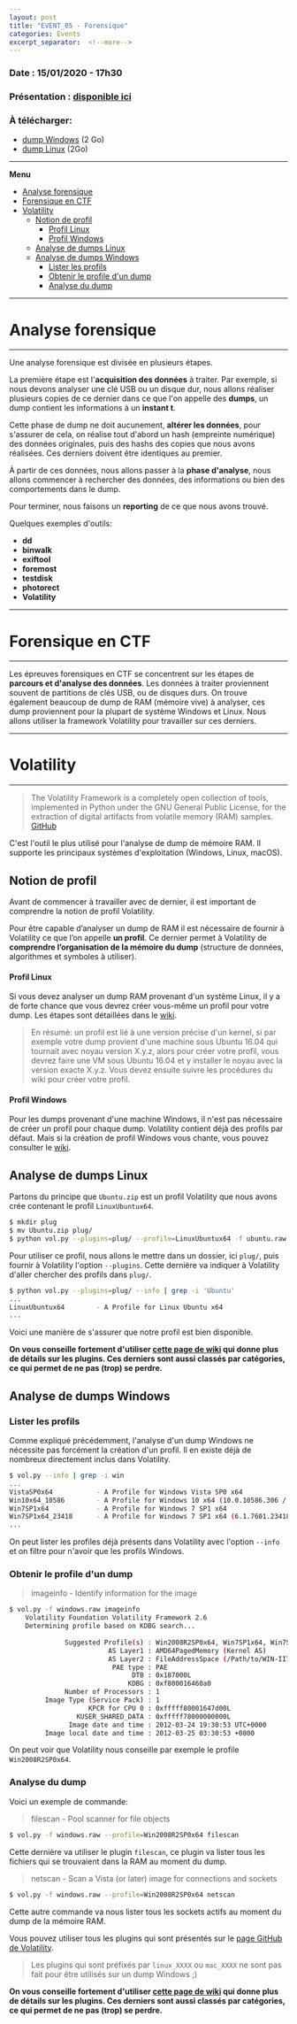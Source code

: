 ```yaml
---
layout: post
title: "EVENT_05 - Forensique"
categories: Events
excerpt_separator:  <!--more-->
---
```

<!--more-->

### Date : 15/01/2020 - 17h30
### Présentation : <a href="https://slides.com/adelalm/event_05" target="_blank">disponible ici</a>

### À télécharger:
* [dump Windows](https://send.firefox.com/download/730408d9edea0eed/#LbnQVFL33_4Lhq_3cMUiaw) (2 Go)
* [dump Linux](https://filesender.renater.fr/?s=download&token=60a0699d-0ab5-258a-22ab-c6c7c8fbdd83) (2Go)

---
**Menu**
- [Analyse forensique](#analyse-forensique)
- [Forensique en CTF](#forensique-en-ctf)
- [Volatility](#volatility)
  - [Notion de profil](#notion-de-profil)
      - [Profil Linux](#profil-linux)
      - [Profil Windows](#profil-windows)
  - [Analyse de dumps Linux](#analyse-de-dumps-linux)
  - [Analyse de dumps Windows](#analyse-de-dumps-windows)
    - [Lister les profils](#lister-les-profils)
    - [Obtenir le profile d'un dump](#obtenir-le-profile-dun-dump)
    - [Analyse du dump](#analyse-du-dump)

---

# Analyse forensique

---

Une analyse forensique est divisée en plusieurs étapes.

La première étape est l'**acquisition des données** à traiter. Par exemple, si nous devons analyser une clé USB ou un disque dur, nous allons réaliser plusieurs copies de ce dernier dans ce que l'on appelle des **dumps**, un dump contient les informations à un **instant t**.

Cette phase de dump ne doit aucunement, **altérer les données**, pour s'assurer de cela, on réalise tout d'abord un hash (empreinte numérique) des données originales, puis des hashs des copies que nous avons réalisées. Ces derniers doivent être identiques au premier.

À partir de ces données, nous allons passer à la **phase d'analyse**, nous allons commencer à rechercher des données, des informations ou bien des comportements dans le dump.

Pour terminer, nous faisons un **reporting** de ce que nous avons trouvé.

Quelques exemples d'outils:
* **dd**
* **binwalk**
* **exiftool**
* **foremost**
* **testdisk**
* **photorect**
* **Volatility**

---

# Forensique en CTF

---

Les épreuves forensiques en CTF se concentrent sur les étapes de **parcours et d'analyse des données**. Les données à traiter proviennent souvent de partitions de clés USB, ou de disques durs. On trouve également beaucoup de dump de RAM (mémoire vive) à analyser, ces dump proviennent pour la plupart de système Windows et Linux. Nous allons utiliser la framework Volatility pour travailler sur ces derniers.

---

# Volatility

---

> The Volatility Framework is a completely open collection of tools, implemented in Python under the GNU General Public License, for the extraction of digital artifacts from volatile memory (RAM) samples. [GitHub](https://github.com/volatilityfoundation/volatility)

C'est l'outil le plus utilisé pour l'analyse de dump de mémoire RAM. Il supporte les principaux systèmes d'exploitation (Windows, Linux, macOS).

## Notion de profil

Avant de commencer à travailler avec de dernier, il est important de comprendre la notion de profil Volatility.

Pour être capable d’analyser un dump de RAM il est nécessaire de fournir à Volatility ce que l’on appelle **un profil**. Ce dernier permet à Volatility de **comprendre l’organisation de la mémoire du dump** (structure de données, algorithmes et symboles à utiliser).

#### Profil Linux

Si vous devez analyser un dump RAM provenant d'un système Linux, il y a de forte chance que vous devrez créer vous-même un profil pour votre dump. Les étapes sont détaillées dans le [wiki](https://github.com/volatilityfoundation/volatility/wiki/Linux).

> En résumé: un profil est lié à une version précise d'un kernel, si par exemple votre dump provient d'une machine sous Ubuntu 16.04 qui tournait avec noyau version X.y.z, alors pour créer votre profil, vous devrez faire une VM sous Ubuntu 16.04 et y installer le noyau avec la version exacte X.y.z. Vous devez ensuite suivre les procédures du wiki pour créer votre profil.


#### Profil Windows

Pour les dumps provenant d'une machine Windows, il n'est pas nécessaire de créer un profil pour chaque dump. Volatility contient déjà des profils par défaut. Mais si la création de profil Windows vous chante, vous pouvez consulter le [wiki](https://github.com/volatilityfoundation/volatility/wiki/2.6-Win-Profiles).


## Analyse de dumps Linux

Partons du principe que `Ubuntu.zip` est un profil Volatility que nous avons crée contenant le profil `LinuxUbuntux64`.

```bash
$ mkdir plug
$ mv Ubuntu.zip plug/
$ python vol.py --plugins=plug/ --profile=LinuxUbuntux64 -f ubuntu.raw linux_bash
```

Pour utiliser ce profil, nous allons le mettre dans un dossier, ici `plug/`, puis fournir à Volatility l'option `--plugins`. Cette dernière va indiquer à Volatility d'aller chercher des profils dans `plug/`.

```bash
$ python vol.py --plugins=plug/ --info | grep -i 'Ubuntu'
...
LinuxUbuntux64        - A Profile for Linux Ubuntu x64
...
```

Voici une manière de s'assurer que notre profil est bien disponible.

**On vous conseille fortement d'utiliser [cette page de wiki](https://github.com/volatilityfoundation/volatility/wiki/Linux-Command-Reference) qui donne plus de détails sur les plugins. Ces derniers sont aussi classés par catégories, ce qui permet de ne pas (trop) se perdre.**

## Analyse de dumps Windows

### Lister les profils

Comme expliqué précédemment, l'analyse d'un dump Windows ne nécessite pas forcément la création d'un profil. Il en existe déjà de nombreux directement inclus dans Volatility.

```bash
$ vol.py --info | grep -i win
...
VistaSP0x64           - A Profile for Windows Vista SP0 x64
Win10x64_10586        - A Profile for Windows 10 x64 (10.0.10586.306 / 2016-04-23)
Win7SP1x64            - A Profile for Windows 7 SP1 x64
Win7SP1x64_23418      - A Profile for Windows 7 SP1 x64 (6.1.7601.23418 / 2016-04-09)
...
```

On peut lister les profiles déjà présents dans Volatility avec l'option `--info` et on filtre pour n'avoir que les profils Windows.

### Obtenir le profile d'un dump

> imageinfo - Identify information for the image

```bash
$ vol.py -f windows.raw imageinfo
    Volatility Foundation Volatility Framework 2.6
    Determining profile based on KDBG search...
    
              Suggested Profile(s) : Win2008R2SP0x64, Win7SP1x64, Win7SP0x64, Win2008R2SP1x64 (Instantiated with Win7SP0x64)
                         AS Layer1 : AMD64PagedMemory (Kernel AS)
                         AS Layer2 : FileAddressSpace (/Path/to/WIN-II7VOJTUNGL-20120324-193051.raw)
                          PAE type : PAE
                               DTB : 0x187000L
                              KDBG : 0xf800016460a0
              Number of Processors : 1
         Image Type (Service Pack) : 1
                    KPCR for CPU 0 : 0xfffff80001647d00L
                 KUSER_SHARED_DATA : 0xfffff78000000000L
               Image date and time : 2012-03-24 19:30:53 UTC+0000
         Image local date and time : 2012-03-25 03:30:53 +0800
```

On peut voir que Volatility nous conseille par exemple le profile `Win2008R2SP0x64`.

### Analyse du dump

Voici un exemple de commande:

> filescan - Pool scanner for file objects

```bash
$ vol.py -f windows.raw --profile=Win2008R2SP0x64 filescan
```

Cette dernière va utiliser le plugin `filescan`, ce plugin va lister tous les fichiers qui se trouvaient dans la RAM au moment du dump.

> netscan - Scan a Vista (or later) image for connections and sockets

```bash
$ vol.py -f windows.raw --profile=Win2008R2SP0x64 netscan
```
Cette autre commande va nous lister tous les sockets actifs au moment du dump de la mémoire RAM.

Vous pouvez utiliser tous les plugins qui sont présentés sur le [page GitHub de Volatility](https://github.com/volatilityfoundation/volatility).
> Les plugins qui sont préfixés par `linux_XXXX` ou `mac_XXXX` ne sont pas fait pour être utilisés sur un dump Windows ;)

**On vous conseille fortement d'utiliser [cette page de wiki](https://github.com/volatilityfoundation/volatility/wiki/Command-Reference) qui donne plus de détails sur les plugins. Ces derniers sont aussi classés par catégories, ce qui permet de ne pas (trop) se perdre.**
